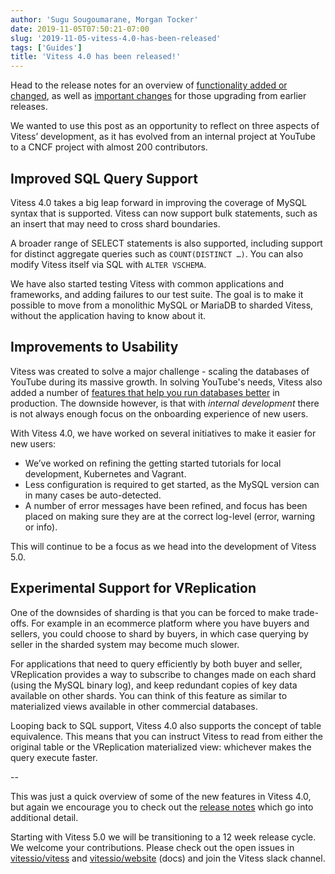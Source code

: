 ```yaml
---
author: 'Sugu Sougoumarane, Morgan Tocker'
date: 2019-11-05T07:50:21-07:00
slug: '2019-11-05-vitess-4.0-has-been-released'
tags: ['Guides']
title: 'Vitess 4.0 has been released!'
---
```


Head to the release notes for an overview of [functionality added or changed](https://github.com/vitessio/vitess/releases/tag/v4.0.0), as well as [important changes](https://github.com/vitessio/vitess/releases/tag/v4.0.0) for those upgrading from earlier releases.

We wanted to use this post as an opportunity to reflect on three aspects of Vitess’ development, as it has evolved from an internal project at YouTube to a CNCF project with almost 200 contributors.

## Improved SQL Query Support

Vitess 4.0 takes a big leap forward in improving the coverage of MySQL syntax that is supported. Vitess can now support bulk statements, such as an insert that may need to cross shard boundaries.

A broader range of SELECT statements is also supported, including support for distinct aggregate queries such as `COUNT(DISTINCT …)`. You can also modify Vitess itself via SQL with `ALTER VSCHEMA`.

We have also started testing Vitess with common applications and frameworks, and adding failures to our test suite. The goal is to make it possible to move from a monolithic MySQL or MariaDB to sharded Vitess, without the application having to know about it.

## Improvements to Usability

Vitess was created to solve a major challenge - scaling the databases of YouTube during its massive growth. In solving YouTube's needs, Vitess also added a number of [features that help you run databases better](https://vitess.io/blog/2019-06-17-unsharded-vitess-benefits/) in production. The downside however, is that with _internal development_ there is not always enough focus on the onboarding experience of new users.

With Vitess 4.0, we have worked on several initiatives to make it easier for new users:

* We’ve worked on refining the getting started tutorials for local development, Kubernetes and Vagrant.
* Less configuration is required to get started, as the MySQL version can in many cases be auto-detected.
* A number of error messages have been refined, and focus has been placed on making sure they are at the correct log-level (error, warning or info).

This will continue to be a focus as we head into the development of Vitess 5.0.

## Experimental Support for VReplication

One of the downsides of sharding is that you can be forced to make trade-offs. For example in an ecommerce platform where you have buyers and sellers, you could choose to shard by buyers, in which case querying by seller in the sharded system may become much slower.

For applications that need to query efficiently by both buyer and seller, VReplication provides a way to subscribe to changes made on each shard (using the MySQL binary log), and keep redundant copies of key data available on other shards. You can think of this feature as similar to materialized views available in other commercial databases.

Looping back to SQL support, Vitess 4.0 also supports the concept of table equivalence. This means that you can instruct Vitess to read from either the original table or the VReplication materialized view: whichever makes the query execute faster.

--

This was just a quick overview of some of the new features in Vitess 4.0, but again we encourage you to check out the [release notes](https://github.com/vitessio/vitess/releases/tag/v4.0.0) which go into additional detail.

Starting with Vitess 5.0 we will be transitioning to a 12 week release cycle. We welcome your contributions. Please check out the open issues in [vitessio/vitess](https://github.com/vitessio/vitess/issues) and [vitessio/website](https://github.com/vitessio/website/issues) (docs) and join the Vitess slack channel.
